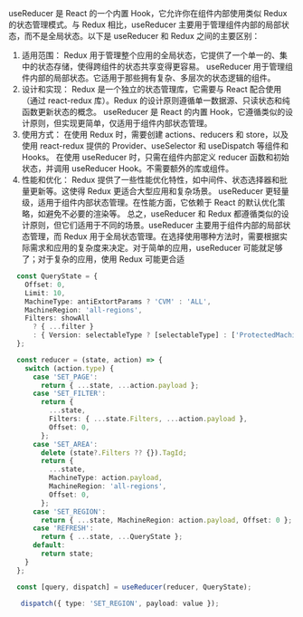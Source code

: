 useReducer 是 React 的一个内置 Hook，它允许你在组件内部使用类似 Redux 的状态管理模式。与 Redux 相比，useReducer 主要用于管理组件内部的局部状态，而不是全局状态。以下是 useReducer 和 Redux 之间的主要区别：

1. 适用范围：
Redux 用于管理整个应用的全局状态，它提供了一个单一的、集中的状态存储，使得跨组件的状态共享变得更容易。
useReducer 用于管理组件内部的局部状态。它适用于那些拥有复杂、多层次的状态逻辑的组件。
2. 设计和实现：
Redux 是一个独立的状态管理库，它需要与 React 配合使用（通过 react-redux 库）。Redux 的设计原则遵循单一数据源、只读状态和纯函数更新状态的概念。
useReducer 是 React 的内置 Hook，它遵循类似的设计原则，但实现更简单，仅适用于组件内部状态管理。
3. 使用方式：
在使用 Redux 时，需要创建 actions、reducers 和 store，以及使用 react-redux 提供的 Provider、useSelector 和 useDispatch 等组件和 Hooks。
在使用 useReducer 时，只需在组件内部定义 reducer 函数和初始状态，并调用 useReducer Hook。不需要额外的库或组件。
4. 性能和优化：
Redux 提供了一些性能优化特性，如中间件、状态选择器和批量更新等。这使得 Redux 更适合大型应用和复杂场景。
useReducer 更轻量级，适用于组件内部状态管理。在性能方面，它依赖于 React 的默认优化策略，如避免不必要的渲染等。
总之，useReducer 和 Redux 都遵循类似的设计原则，但它们适用于不同的场景。useReducer 主要用于组件内部的局部状态管理，而 Redux 用于全局状态管理。在选择使用哪种方法时，需要根据实际需求和应用的复杂度来决定。对于简单的应用，useReducer 可能就足够了；对于复杂的应用，使用 Redux 可能更合适

```ts
  const QueryState = {
    Offset: 0,
    Limit: 10,
    MachineType: antiExtortParams ? 'CVM' : 'ALL',
    MachineRegion: 'all-regions',
    Filters: showAll
      ? { ...filter }
      : { Version: selectableType ? [selectableType] : ['ProtectedMachines'], ...filter },
  };

  const reducer = (state, action) => {
    switch (action.type) {
      case 'SET_PAGE':
        return { ...state, ...action.payload };
      case 'SET_FILTER':
        return {
          ...state,
          Filters: { ...state.Filters, ...action.payload },
          Offset: 0,
        };
      case 'SET_AREA':
        delete (state?.Filters ?? {}).TagId;
        return {
          ...state,
          MachineType: action.payload,
          MachineRegion: 'all-regions',
          Offset: 0,
        };
      case 'SET_REGION':
        return { ...state, MachineRegion: action.payload, Offset: 0 };
      case 'REFRESH':
        return { ...state, ...QueryState };
      default:
        return state;
    }
  };

  const [query, dispatch] = useReducer(reducer, QueryState);

   dispatch({ type: 'SET_REGION', payload: value });
```